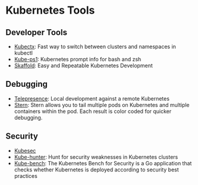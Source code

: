 # Kubernetes Tools

## Developer Tools
- [Kubectx](https://github.com/ahmetb/kubectx): Fast way to switch between clusters and namespaces in kubectl 
- [Kube-ps1](https://github.com/jonmosco/kube-ps1): Kubernetes prompt info for bash and zsh
- [Skaffold](https://github.com/GoogleContainerTools/skaffold): Easy and Repeatable Kubernetes Development

## Debugging
- [Telepresence](https://www.telepresence.io/): Local development against a remote Kubernetes
- [Stern](https://github.com/wercker/stern): Stern allows you to tail multiple pods on Kubernetes and multiple containers within the pod. Each result is color coded for quicker debugging.

## Security

- [Kubesec](https://kubesec.io/)
- [Kube-hunter](https://github.com/aquasecurity/kube-hunter): Hunt for security weaknesses in Kubernetes clusters
- [Kube-bench](https://github.com/aquasecurity/kube-bench): The Kubernetes Bench for Security is a Go application that checks whether Kubernetes is deployed according to security best practices
